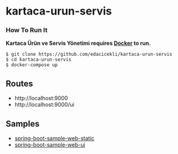 # kartaca-urun-servis

### How To Run It

**Kartaca Ürün ve Servis Yönetimi requires [Docker](https://www.docker.com/) to run.**

```
$ git clone https://github.com/edacicekli/kartaca-urun-servis
$ cd kartaca-urun-servis
$ docker-compose up
```


## Routes
- http://localhost:9000
- http://localhost:9000/ui


## Samples
- [spring-boot-sample-web-static](https://github.com/spring-projects/spring-boot/blob/v2.1.3.RELEASE/spring-boot-samples/spring-boot-sample-web-static)
- [spring-boot-sample-web-ui](https://github.com/spring-projects/spring-boot/blob/v2.1.3.RELEASE/spring-boot-samples/spring-boot-sample-web-ui)
